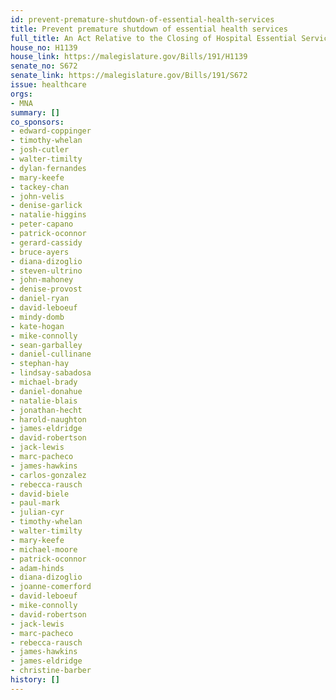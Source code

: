 ```yaml
---
id: prevent-premature-shutdown-of-essential-health-services
title: Prevent premature shutdown of essential health services
full_title: An Act Relative to the Closing of Hospital Essential Services
house_no: H1139
house_link: https://malegislature.gov/Bills/191/H1139
senate_no: S672
senate_link: https://malegislature.gov/Bills/191/S672
issue: healthcare
orgs:
- MNA
summary: []
co_sponsors:
- edward-coppinger
- timothy-whelan
- josh-cutler
- walter-timilty
- dylan-fernandes
- mary-keefe
- tackey-chan
- john-velis
- denise-garlick
- natalie-higgins
- peter-capano
- patrick-oconnor
- gerard-cassidy
- bruce-ayers
- diana-dizoglio
- steven-ultrino
- john-mahoney
- denise-provost
- daniel-ryan
- david-leboeuf
- mindy-domb
- kate-hogan
- mike-connolly
- sean-garballey
- daniel-cullinane
- stephan-hay
- lindsay-sabadosa
- michael-brady
- daniel-donahue
- natalie-blais
- jonathan-hecht
- harold-naughton
- james-eldridge
- david-robertson
- jack-lewis
- marc-pacheco
- james-hawkins
- carlos-gonzalez
- rebecca-rausch
- david-biele
- paul-mark
- julian-cyr
- timothy-whelan
- walter-timilty
- mary-keefe
- michael-moore
- patrick-oconnor
- adam-hinds
- diana-dizoglio
- joanne-comerford
- david-leboeuf
- mike-connolly
- david-robertson
- jack-lewis
- marc-pacheco
- rebecca-rausch
- james-hawkins
- james-eldridge
- christine-barber
history: []
---
```


